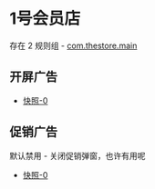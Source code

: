 # 1号会员店

存在 2 规则组 - [com.thestore.main](/src/apps/com.thestore.main.ts)

## 开屏广告

- [快照-0](https://i.gkd.li/import/13163668)

## 促销广告

默认禁用 - 关闭促销弹窗，也许有用呢

- [快照-0](https://i.gkd.li/import/13163686)
